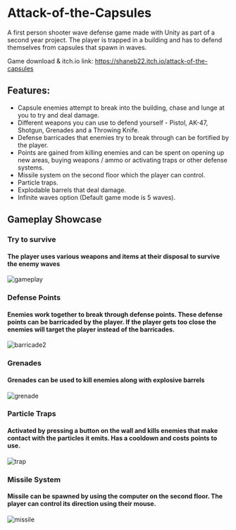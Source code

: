 # Attack-of-the-Capsules
A first person shooter wave defense game made with Unity as part of a second year project. The player is trapped in a building and has to defend themselves from capsules that spawn in waves.

Game download & itch.io link: https://shaneb22.itch.io/attack-of-the-capsules

## Features: 
- Capsule enemies attempt to break into the building, chase and lunge at you to try and deal damage. 
- Different weapons you can use to defend yourself - Pistol, AK-47, Shotgun, Grenades and a Throwing Knife. 
- Defense barricades that enemies try to break through can be fortified by the player.
- Points are gained from killing enemies and can be spent on opening up new areas, buying weapons / ammo or activating traps or other defense systems. 
- Missile system on the second floor which the player can control.
- Particle traps.
- Explodable barrels that deal damage.
- Infinite waves option (Default game mode is 5 waves).

## Gameplay Showcase

### Try to survive
#### The player uses various weapons and items at their disposal to survive the enemy waves
![gameplay](https://user-images.githubusercontent.com/47157867/195150246-eb66973b-c41f-4747-8c3c-60d4a50a4681.gif)


### Defense Points
#### Enemies work together to break through defense points. These defense points can be barricaded by the player. If the player gets too close the enemies will target the player instead of the barricades.  

![barricade2](https://user-images.githubusercontent.com/47157867/195148767-b2142927-f090-43bb-b91e-472afb704032.gif)

### Grenades
#### Grenades can be used to kill enemies along with explosive barrels

![grenade](https://user-images.githubusercontent.com/47157867/195151310-97affc5d-70ff-4e12-a640-023cce30bd4b.gif)

### Particle Traps
#### Activated by pressing a button on the wall and kills enemies that make contact with the particles it emits. Has a cooldown and costs points to use.

![trap](https://user-images.githubusercontent.com/47157867/195151635-4f43a159-04e4-48ca-8893-8b1e1e1f54ee.gif)

### Missile System
#### Missile can be spawned by using the computer on the second floor. The player can control its direction using their mouse. 

![missile](https://user-images.githubusercontent.com/47157867/195151659-8f9dd401-9c97-45d6-a4a0-8773e077da57.gif)

